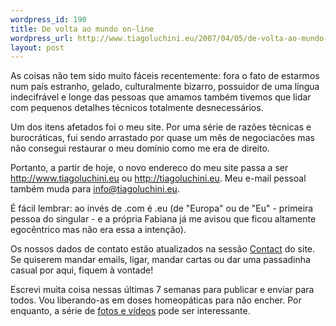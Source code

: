 ```yaml
--- 
wordpress_id: 190
title: De volta ao mundo on-line
wordpress_url: http://www.tiagoluchini.eu/2007/04/05/de-volta-ao-mundo-on-line/
layout: post
---
```

As coisas não tem sido muito fáceis recentemente: fora o fato de estarmos num país estranho, gelado, culturalmente bizarro, possuidor de uma língua indecifrável e longe das pessoas que amamos também tivemos que lidar com pequenos detalhes técnicos totalmente desnecessários.

Um dos itens afetados foi o meu site. Por uma série de razões técnicas e burocráticas, fui sendo arrastado por quase um mês de negociacões mas não consegui restaurar o meu domínio como me era de direito.

Portanto, a partir de hoje, o novo endereco do meu site passa a ser <a href="http://www.tiagoluchini.eu">http://www.tiagoluchini.eu</a> ou <a href="http://tiagoluchini.eu">http://tiagoluchini.eu</a>. Meu e-mail pessoal também muda para <a href="mailto:info@tiagoluchini.eu">info@tiagoluchini.eu</a>.

É fácil lembrar: ao invés de .com é .eu (de "Europa" ou de "Eu" - primeira pessoa do singular - e a própria Fabiana já me avisou que ficou altamente egocêntrico mas não era essa a intenção).

Os nossos dados de contato estão atualizados na sessão <a href="/contact">Contact</a> do site. Se quiserem mandar emails, ligar, mandar cartas ou dar uma passadinha casual por aqui, fiquem à vontade!

Escrevi muita coisa nessas últimas 7 semanas para publicar e enviar para todos. Vou liberando-as em doses homeopáticas para não encher. Por enquanto, a série de <a target="_blank" href="http://picasaweb.google.com/tiagoluchini">fotos e vídeos</a> pode ser interessante.
